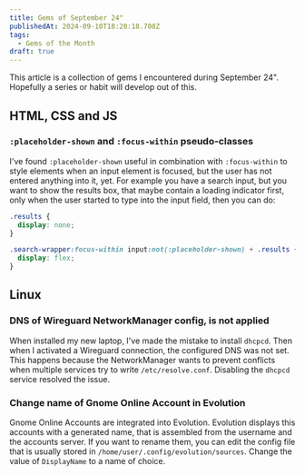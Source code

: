 ```yaml
---
title: Gems of September 24"
publishedAt: 2024-09-10T18:20:18.708Z
tags:
  - Gems of the Month
draft: true
---
```


This article is a collection of gems I encountered during September 24". Hopefully a series or habit will develop out of this.

## HTML, CSS and JS

### `:placeholder-shown` and `:focus-within` pseudo-classes

I've found `:placeholder-shown` useful in combination with `:focus-within` to style elements when an input element is focused, but the user has not entered anything into it, yet. For example you have a search input, but you want to show the results box, that maybe contain a loading indicator first, only when the user started to type into the input field, then you can do:

```css
.results {
  display: none;
}

.search-wrapper:focus-within input:not(:placeholder-shown) + .results {
  display: flex;
}
```

## Linux

### DNS of Wireguard NetworkManager config, is not applied

When installed my new laptop, I've made the mistake to install `dhcpcd`. Then when I activated a Wireguard connection, the configured DNS was not set. This happens because the NetworkManager wants to prevent conflicts when multiple services try to write `/etc/resolve.conf`. Disabling the `dhcpcd` service resolved the issue.

### Change name of Gnome Online Account in Evolution

Gnome Online Accounts are integrated into Evolution. Evolution displays this accounts with a generated name, that is assembled from the username and the accounts server. If you want to rename them, you can edit the config file that is usually stored in `/home/user/.config/evolution/sources`. Change the value of `DisplayName` to a name of choice.
